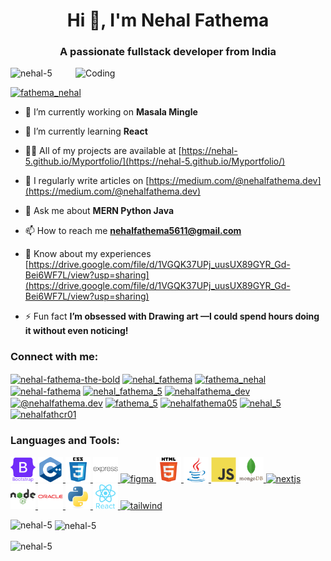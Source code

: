 <h1 align="center">Hi 👋, I'm Nehal Fathema</h1>
<h3 align="center">A passionate fullstack developer from India</h3>
<img align="right" alt="Coding" width="400" src="https://th.bing.com/th/id/OIG1.5HxYz0G95cBer8M8sc2B?w=270&h=270&c=6&r=0&o=5&dpr=1.3&pid=ImgGn" >

<p align="left"> <img src="https://komarev.com/ghpvc/?username=nehal-5&label=Profile%20views&color=0e75b6&style=flat" alt="nehal-5" /> </p>

<p align="left"> <a href="https://twitter.com/fathema_nehal" target="blank"><img src="https://img.shields.io/twitter/follow/fathema_nehal?logo=twitter&style=for-the-badge" alt="fathema_nehal" /></a> </p>

- 🔭 I’m currently working on **Masala Mingle**

- 🌱 I’m currently learning **React**

- 👨‍💻 All of my projects are available at [https://nehal-5.github.io/Myportfolio/](https://nehal-5.github.io/Myportfolio/)

- 📝 I regularly write articles on [https://medium.com/@nehalfathema.dev](https://medium.com/@nehalfathema.dev)

- 💬 Ask me about **MERN Python Java**

- 📫 How to reach me **nehalfathema5611@gmail.com**

- 📄 Know about my experiences [https://drive.google.com/file/d/1VGQK37UPj_uusUX89GYR_Gd-Bei6WF7L/view?usp=sharing](https://drive.google.com/file/d/1VGQK37UPj_uusUX89GYR_Gd-Bei6WF7L/view?usp=sharing)

- ⚡ Fun fact **I’m obsessed with Drawing art —I could spend hours doing it without even noticing!**

<h3 align="left">Connect with me:</h3>
<p align="left">
<a href="https://codepen.io/nehal-fathema-the-bold" target="blank"><img align="center" src="https://raw.githubusercontent.com/rahuldkjain/github-profile-readme-generator/master/src/images/icons/Social/codepen.svg" alt="nehal-fathema-the-bold" height="30" width="40" /></a>
<a href="https://dev.to/nehal_fathema" target="blank"><img align="center" src="https://raw.githubusercontent.com/rahuldkjain/github-profile-readme-generator/master/src/images/icons/Social/devto.svg" alt="nehal_fathema" height="30" width="40" /></a>
<a href="https://twitter.com/fathema_nehal" target="blank"><img align="center" src="https://raw.githubusercontent.com/rahuldkjain/github-profile-readme-generator/master/src/images/icons/Social/twitter.svg" alt="fathema_nehal" height="30" width="40" /></a>
<a href="https://linkedin.com/in/nehal-fathema" target="blank"><img align="center" src="https://raw.githubusercontent.com/rahuldkjain/github-profile-readme-generator/master/src/images/icons/Social/linked-in-alt.svg" alt="nehal-fathema" height="30" width="40" /></a>
<a href="https://stackoverflow.com/users/nehal_fathema_5" target="blank"><img align="center" src="https://raw.githubusercontent.com/rahuldkjain/github-profile-readme-generator/master/src/images/icons/Social/stack-overflow.svg" alt="nehal_fathema_5" height="30" width="40" /></a>
<a href="https://codesandbox.com/nehalfathema_dev" target="blank"><img align="center" src="https://raw.githubusercontent.com/rahuldkjain/github-profile-readme-generator/master/src/images/icons/Social/codesandbox.svg" alt="nehalfathema_dev" height="30" width="40" /></a>
<a href="https://medium.com/@nehalfathema.dev" target="blank"><img align="center" src="https://raw.githubusercontent.com/rahuldkjain/github-profile-readme-generator/master/src/images/icons/Social/medium.svg" alt="@nehalfathema.dev" height="30" width="40" /></a>
<a href="https://www.codechef.com/users/fathema_5" target="blank"><img align="center" src="https://cdn.jsdelivr.net/npm/simple-icons@3.1.0/icons/codechef.svg" alt="fathema_5" height="30" width="40" /></a>
<a href="https://www.hackerrank.com/nehalfathema05" target="blank"><img align="center" src="https://raw.githubusercontent.com/rahuldkjain/github-profile-readme-generator/master/src/images/icons/Social/hackerrank.svg" alt="nehalfathema05" height="30" width="40" /></a>
<a href="https://www.leetcode.com/nehal_5" target="blank"><img align="center" src="https://raw.githubusercontent.com/rahuldkjain/github-profile-readme-generator/master/src/images/icons/Social/leet-code.svg" alt="nehal_5" height="30" width="40" /></a>
<a href="https://auth.geeksforgeeks.org/user/nehalfathcr01" target="blank"><img align="center" src="https://raw.githubusercontent.com/rahuldkjain/github-profile-readme-generator/master/src/images/icons/Social/geeks-for-geeks.svg" alt="nehalfathcr01" height="30" width="40" /></a>
</p>

<h3 align="left">Languages and Tools:</h3>
<p align="left"> <a href="https://getbootstrap.com" target="_blank" rel="noreferrer"> <img src="https://raw.githubusercontent.com/devicons/devicon/master/icons/bootstrap/bootstrap-plain-wordmark.svg" alt="bootstrap" width="40" height="40"/> </a> <a href="https://www.w3schools.com/cpp/" target="_blank" rel="noreferrer"> <img src="https://raw.githubusercontent.com/devicons/devicon/master/icons/cplusplus/cplusplus-original.svg" alt="cplusplus" width="40" height="40"/> </a> <a href="https://www.w3schools.com/css/" target="_blank" rel="noreferrer"> <img src="https://raw.githubusercontent.com/devicons/devicon/master/icons/css3/css3-original-wordmark.svg" alt="css3" width="40" height="40"/> </a> <a href="https://expressjs.com" target="_blank" rel="noreferrer"> <img src="https://raw.githubusercontent.com/devicons/devicon/master/icons/express/express-original-wordmark.svg" alt="express" width="40" height="40"/> </a> <a href="https://www.figma.com/" target="_blank" rel="noreferrer"> <img src="https://www.vectorlogo.zone/logos/figma/figma-icon.svg" alt="figma" width="40" height="40"/> </a> <a href="https://www.w3.org/html/" target="_blank" rel="noreferrer"> <img src="https://raw.githubusercontent.com/devicons/devicon/master/icons/html5/html5-original-wordmark.svg" alt="html5" width="40" height="40"/> </a> <a href="https://www.java.com" target="_blank" rel="noreferrer"> <img src="https://raw.githubusercontent.com/devicons/devicon/master/icons/java/java-original.svg" alt="java" width="40" height="40"/> </a> <a href="https://developer.mozilla.org/en-US/docs/Web/JavaScript" target="_blank" rel="noreferrer"> <img src="https://raw.githubusercontent.com/devicons/devicon/master/icons/javascript/javascript-original.svg" alt="javascript" width="40" height="40"/> </a> <a href="https://www.mongodb.com/" target="_blank" rel="noreferrer"> <img src="https://raw.githubusercontent.com/devicons/devicon/master/icons/mongodb/mongodb-original-wordmark.svg" alt="mongodb" width="40" height="40"/> </a> <a href="https://nextjs.org/" target="_blank" rel="noreferrer"> <img src="https://cdn.worldvectorlogo.com/logos/nextjs-2.svg" alt="nextjs" width="40" height="40"/> </a> <a href="https://nodejs.org" target="_blank" rel="noreferrer"> <img src="https://raw.githubusercontent.com/devicons/devicon/master/icons/nodejs/nodejs-original-wordmark.svg" alt="nodejs" width="40" height="40"/> </a> <a href="https://www.oracle.com/" target="_blank" rel="noreferrer"> <img src="https://raw.githubusercontent.com/devicons/devicon/master/icons/oracle/oracle-original.svg" alt="oracle" width="40" height="40"/> </a> <a href="https://www.python.org" target="_blank" rel="noreferrer"> <img src="https://raw.githubusercontent.com/devicons/devicon/master/icons/python/python-original.svg" alt="python" width="40" height="40"/> </a> <a href="https://reactjs.org/" target="_blank" rel="noreferrer"> <img src="https://raw.githubusercontent.com/devicons/devicon/master/icons/react/react-original-wordmark.svg" alt="react" width="40" height="40"/> </a> <a href="https://tailwindcss.com/" target="_blank" rel="noreferrer"> <img src="https://www.vectorlogo.zone/logos/tailwindcss/tailwindcss-icon.svg" alt="tailwind" width="40" height="40"/> </a> </p>

<p><img align="left" src="https://github-readme-stats.vercel.app/api/top-langs?username=nehal-5&show_icons=true&locale=en&layout=compact" alt="nehal-5" /></p>

<p>&nbsp;<img align="center" src="https://github-readme-stats.vercel.app/api?username=nehal-5&show_icons=true&locale=en" alt="nehal-5" /></p>

<p><img align="center" src="https://github-readme-streak-stats.herokuapp.com/?user=nehal-5&" alt="nehal-5" /></p>
